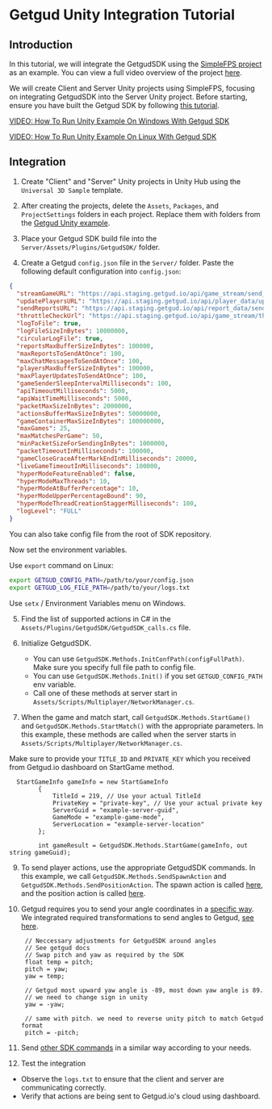 # Getgud Unity Integration Tutorial

## Introduction

In this tutorial, we will integrate the GetgudSDK using the [SimpleFPS project](https://github.com/RiptideNetworking/SampleFPS) as an example. You can view a full video overview of the project [here](https://www.youtube.com/watch?v=6kWNZOFcFQw&t=664s&ab_channel=TomWeiland).

We will create Client and Server Unity projects using SimpleFPS, focusing on integrating GetgudSDK into the Server Unity project. Before starting, ensure you have built the Getgud SDK by following [this tutorial](https://github.com/getgud-io/getgud-docs/blob/main/1-Integrations/cpp-build-instructions.md#build-for-unity).


[VIDEO: How To Run Unity Example On Windows With Getgud SDK
](https://www.youtube.com/watch?v=tyX8Oml-ReE)

[VIDEO: How To Run Unity Example On Linux With Getgud SDK
](https://www.youtube.com/watch?v=LbeZ2FBOPTI)

## Integration

1. Create "Client" and "Server" Unity projects in Unity Hub using the `Universal 3D Sample` template.
   
2. After creating the projects, delete the `Assets`, `Packages`, and `ProjectSettings` folders in each project. Replace them with folders from the [Getgud Unity example](https://github.com/getgud-io/cpp-getgud-sdk-dev/tree/main/examples/unity).

3. Place your Getgud SDK build file into the `Server/Assets/Plugins/GetgudSDK/` folder.

4. Create a Getgud `config.json` file in the `Server/` folder. Paste the following default configuration into `config.json`:

```json
{
  "streamGameURL": "https://api.staging.getgud.io/api/game_stream/send_game_packet",
  "updatePlayersURL": "https://api.staging.getgud.io/api/player_data/update_players_via_sdk",
  "sendReportsURL": "https://api.staging.getgud.io/api/report_data/send_reports",
  "throttleCheckUrl": "https://api.staging.getgud.io/api/game_stream/throttle_match_check",
  "logToFile": true,
  "logFileSizeInBytes": 10000000,
  "circularLogFile": true,
  "reportsMaxBufferSizeInBytes": 100000,
  "maxReportsToSendAtOnce": 100,
  "maxChatMessagesToSendAtOnce": 100,
  "playersMaxBufferSizeInBytes": 100000,
  "maxPlayerUpdatesToSendAtOnce": 100,
  "gameSenderSleepIntervalMilliseconds": 100,
  "apiTimeoutMilliseconds": 5000,
  "apiWaitTimeMilliseconds": 5000,
  "packetMaxSizeInBytes": 2000000,
  "actionsBufferMaxSizeInBytes": 50000000,
  "gameContainerMaxSizeInBytes": 100000000,
  "maxGames": 25,
  "maxMatchesPerGame": 50,
  "minPacketSizeForSendingInBytes": 1000000,
  "packetTimeoutInMilliseconds": 100000,
  "gameCloseGraceAfterMarkEndInMilliseconds": 20000,
  "liveGameTimeoutInMilliseconds": 100000,
  "hyperModeFeatureEnabled": false,
  "hyperModeMaxThreads": 10,
  "hyperModeAtBufferPercentage": 10,
  "hyperModeUpperPercentageBound": 90,
  "hyperModeThreadCreationStaggerMilliseconds": 100,
  "logLevel": "FULL"
}
```

You can also take config file from the root of SDK repository. 

Now set the environment variables. 

Use `export` command on Linux:
```bash
export GETGUD_CONFIG_PATH=/path/to/your/config.json
export GETGUD_LOG_FILE_PATH=/path/to/your/logs.txt
```

Use `setx` /  Environment Variables menu on Windows.

5. Find the list of supported actions in C# in the `Assets/Plugins/GetgudSDK/GetgudSDK_calls.cs` file.

6. Initialize GetgudSDK.
   - You can use `GetgudSDK.Methods.InitConfPath(configFullPath)`. Make sure you specify full file path to config file.
   - You can use `GetgudSDK.Methods.Init()` if you set `GETGUD_CONFIG_PATH` env variable.
   - Call one of these methods at server start in `Assets/Scripts/Multiplayer/NetworkManager.cs`. 

7. When the game and match start, call `GetgudSDK.Methods.StartGame()` and `GetgudSDK.Methods.StartMatch()` with the appropriate parameters. In this example, these methods are called when the server starts in `Assets/Scripts/Multiplayer/NetworkManager.cs`.

Make sure to provide your `TITLE_ID` and `PRIVATE_KEY` which you received from Getgud.io dashboard on StartGame method.
```
  StartGameInfo gameInfo = new StartGameInfo
        {
            TitleId = 219, // Use your actual TitleId
            PrivateKey = "private-key", // Use your actual private key
            ServerGuid = "example-server-guid",
            GameMode = "example-game-mode",
            ServerLocation = "example-server-location"
        };

        int gameResult = GetgudSDK.Methods.StartGame(gameInfo, out string gameGuid);
```

9. To send player actions, use the appropriate GetgudSDK commands. In this example, we call `GetgudSDK.Methods.SendSpawnAction` and `GetgudSDK.Methods.SendPositionAction`. The spawn action is called [here](https://github.com/getgud-io/cpp-getgud-sdk-dev/blob/main/examples/unity/Server/Assets/Scripts/Player.cs#L157C30-L157C45), and the position action is called [here](https://github.com/getgud-io/cpp-getgud-sdk-dev/blob/main/examples/unity/Server/Assets/Scripts/PlayerMovement.cs#L165).

10. Getgud requires you to send your angle coordinates in a [specific way](https://github.com/getgud-io/getgud-docs/blob/main/1-Integrations/getgud-sdk-angles-tutorial.md). We integrated required transformations to send angles to Getgud, [see here](https://github.com/getgud-io/cpp-getgud-sdk-dev/blob/main/examples/unity/Server/Assets/Scripts/PlayerMovement.cs#L151).

    ```
     // Neccessary adjustments for GetgudSDK around angles
     // See getgud docs
     // Swap pitch and yaw as required by the SDK
     float temp = pitch;
     pitch = yaw;
     yaw = temp;

     // Getgud most upward yaw angle is -89, most down yaw angle is 89.
     // we need to change sign in unity
     yaw = -yaw;

     // same with pitch. we need to reverse unity pitch to match Getgud format
     pitch = -pitch;
    ```

11. Send [other SDK commands](https://github.com/getgud-io/getgud-docs/blob/main/sdk-commands.md) in a similar way according to your needs.
12. Test the integration
   - Observe the `logs.txt` to ensure that the client and server are communicating correctly.
   - Verify that actions are being sent to Getgud.io's cloud using dashboard.
